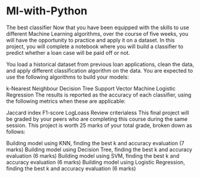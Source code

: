 # Ml-with-Python
The best classifier
Now that you have been equipped with the skills to use different Machine Learning algorithms, over the course of five weeks, you will have the opportunity to practice and apply it on a dataset. In this project, you will complete a notebook where you will build a classifier to predict whether a loan case will be paid off or not.

You load a historical dataset from previous loan applications, clean the data, and apply different classification algorithm on the data. You are expected to use the following algorithms to build your models:

k-Nearest Neighbour
Decision Tree
Support Vector Machine
Logistic Regression
The results is reported as the accuracy of each classifier, using the following metrics when these are applicable:

Jaccard index
F1-score
LogLoass
Review criterialess 
This final project will be graded by your peers who are completing this course during the same session. This project is worth 25 marks of your total grade, broken down as follows:

Building model using KNN, finding the best k and accuracy evaluation (7 marks)
Building model using Decision Tree, finding the best k and accuracy evaluation (6 marks)
Building model using SVM, finding the best k and accuracy evaluation (6 marks)
Building model using Logistic Regression, finding the best k and accuracy evaluation (6 marks)
